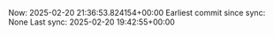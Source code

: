 Now: 2025-02-20 21:36:53.824154+00:00 Earliest commit since sync: None Last sync: 2025-02-20 19:42:55+00:00
